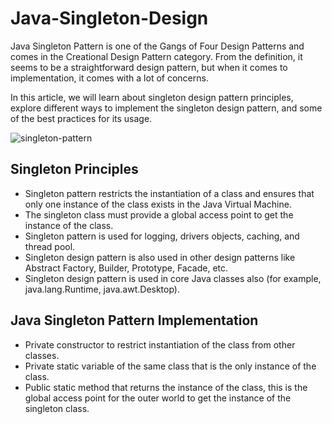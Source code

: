 # Java-Singleton-Design
Java Singleton Pattern is one of the Gangs of Four Design Patterns and comes in the Creational Design Pattern category. From the definition, it seems to be a straightforward design pattern, but when it comes to implementation, it comes with a lot of concerns.

In this article, we will learn about singleton design pattern principles, explore different ways to implement the singleton design pattern, and some of the best practices for its usage.

![singleton-pattern](https://github.com/faiyaz666/Java-Singleton-Design/assets/75085369/5707d80c-f901-41a8-8f42-7b9ed0b38d0b)

## Singleton Principles
* Singleton pattern restricts the instantiation of a class and ensures that only one instance of the class exists in the Java Virtual Machine.
* The singleton class must provide a global access point to get the instance of the class.
* Singleton pattern is used for logging, drivers objects, caching, and thread pool.
* Singleton design pattern is also used in other design patterns like Abstract Factory, Builder, Prototype, Facade, etc.
* Singleton design pattern is used in core Java classes also (for example, java.lang.Runtime, java.awt.Desktop).

## Java Singleton Pattern Implementation
* Private constructor to restrict instantiation of the class from other classes.
* Private static variable of the same class that is the only instance of the class.
* Public static method that returns the instance of the class, this is the global access point for the outer world to get the instance of the singleton class.

